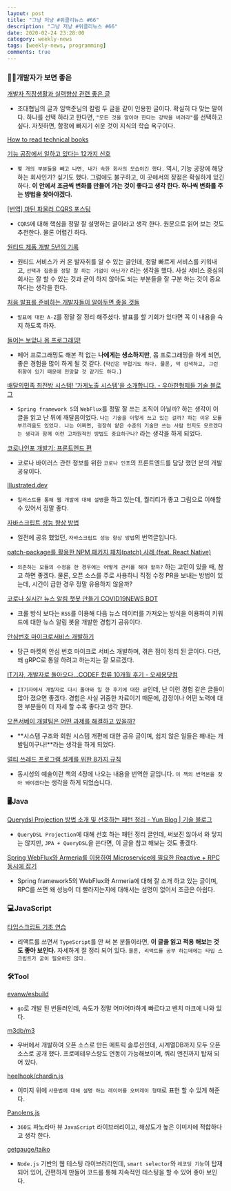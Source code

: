 ```yaml
---
layout: post
title: "그냥 저냥 #위클리뉴스 #66"
description: "그냥 저냥 #위클리뉴스 #66"
date: 2020-02-24 23:28:00
category: weekly-news
tags: [weekly-news, programming]
comments: true
---
```


### 🙏🏻개발자가 보면 좋은

[개발자 직장생활과 실력향상 관련 좋은 글](https://brocess.tistory.com/267)

- 조대협님의 글과 임백준님의 칼럼 두 글을 같이 인용한 글이다. 확실히 다 맞는 말이다. 하나를 선택 하라고 한다면, `"모든 것을 알아야 한다는 강박을 버려라"`를 선택하고 싶다. 자칫하면, 함정에 빠지기 쉬운 것이 지식의 학습 욕구이다.

[How to read technical books](https://medium.com/swlh/how-to-read-technical-books-35e3e02551c0)

[기능 공장에서 일하고 있다는 12가지 신호](https://cojette.github.io/featurefactory/)

- `몇 개의 부분들을 빼고 나면, 내가 속한 회사의 모습이긴 했다.` 역시, 기능 공장에 해당 하는 회사인가? 싶기도 했다. 그럼에도 불구하고, 이 곳에서의 장점은 확실하게 있긴 하다. **이 안에서 조금씩 변화를 만들어 가는 것이 좋다고 생각 한다. 하나씩 변화를 주는 방법을 찾아야겠다.**

[[번역] 마틴 파울러 CQRS 포스팅](https://medium.com/@joohotheman/%EB%B2%88%EC%97%AD-%EB%A7%88%ED%8B%B4-%ED%8C%8C%EC%9A%B8%EB%9F%AC-cqrs-%ED%8F%AC%EC%8A%A4%ED%8C%85-245c63bb1e58)

- `CQRS`에 대해 핵심을 정말 잘 설명하는 글이라고 생각 한다. 원문으로 읽어 보는 것도 추천한다. 물론 어렵긴 하다.

[원티드 제품 개발 5년의 기록](https://medium.com/wantedjobs/%EC%9B%90%ED%8B%B0%EB%93%9C-%EC%A0%9C%ED%92%88-%EA%B0%9C%EB%B0%9C-5%EB%85%84%EC%9D%98-%EA%B8%B0%EB%A1%9D-d353b1231896)

- 원티드 서비스가 커 온 발자취를 알 수 있는 글인데, 정말 빠르게 서비스를 키워내고, `선택과 집중을 정말 잘 하는 기업이 아닌가?` 라는 생각을 했다. 사실 서비스 중심의 회사는 잘 할 수 있는 것과 굳이 하지 않아도 되는 부분들을 잘 구분 하는 것이 중요하다는 생각을 한다.

[처음 발표를 준비하는 개발자들이 알아두면 좋을 것들](https://rinae.dev/posts/things-to-know-when-you-prepare-presentation-first-time)

- `발표에 대한 A-Z`를 정말 잘 정리 해주셨다. 발표를 할 기회가 있다면 꼭 이 내용을 숙지 하도록 하자.

[들어는 보았나 몹 프로그래밍!](https://helloworld.kurly.com/blog/mob-programming/)

- 페어 프로그래밍도 해본 적 없는 **나에게는 생소하지만**, 몹 프로그래밍을 하게 되면, 좋은 경험을 많이 하게 될 것 같다. (`약간은 부럽기도 하다. 물론, 막 검색하고, 그런 취향이 있기 때문에 민망할 것 같기도 하다.`)

[배달의민족 최전방 시스템! '가게노출 시스템'을 소개합니다. - 우아한형제들 기술 블로그](https://woowabros.github.io/experience/2020/02/19/introduce-shop-display.html)

- `Spring framework 5`의 `WebFlux`를 정말 잘 쓰는 조직이 아닐까? 하는 생각이 이 글을 읽고 난 뒤에 깨달음이었다. `나는 기술을 이렇게 쓰고 있는 걸까? 하는 이유 모를 부끄러움도 있었다. 나는 어쩌면, 굉장히 얕은 수준의 기술만 쓰는 사람 인지도 모르겠다는 생각과 함께 이런 고차원적인 방법도 중요하구나?` 라는 생각을 하게 되었다.

[코로나인포 개발기: 프론트엔드 편](https://velog.io/@croco_space/making-coronas-info-frontend)

- 코로나 바이러스 관련 정보를 위한 `코로나 인포`의 프론트엔드를 담당 했던 분의 개발 공유이다.

[Illustrated.dev](https://illustrated.dev/)

- `일러스트를 통해 웹 개발에 대해 설명`을 하고 있는데, 퀄리티가 좋고 그림으로 이해할 수 있어서 정말 좋다.

[자바스크립트 성능 향상 방법](https://junwoo45.github.io/2020-01-29-javascript_performance/?fbclid=IwAR1FEZN572tgnZnYzKShCOEU6cqy9Ql7JQSs4MCt9NChK7nC83yU4XjkYjk)

- 일전에 공유 했었던, `자바스크립트 성능 향상 방법`의 번역글입니다.

[patch-package를 활용한 NPM 패키지 패치(patch) 사례 (feat. React Native)](https://medium.com/naver-place-dev/patch-package%EB%A5%BC-%ED%99%9C%EC%9A%A9%ED%95%9C-npm-%ED%8C%A8%ED%82%A4%EC%A7%80-%ED%8C%A8%EC%B9%98-patch-%EC%82%AC%EB%A1%80-feat-react-native-ee1fc399b7c2)

- `의존하는 모듈의 수정을 한 경우에는 어떻게 관리를 해야 할까?` 하는 고민이 있을 때, 참고 하면 좋겠다. 물론, 오픈 소스를 주로 사용하니 직접 수정 PR을 보내는 방법이 있는데, 시간이 급한 경우 정말 유용하지 않을까?

[코로나 실시간 뉴스 알림 챗봇 만들기 COVID19NEWS BOT](https://miryang.dev/2020/02/21/covid19newsbot/)

- 크롤 방식 보다는 `RSS`를 이용해 다음 뉴스 데이터를 가져오는 방식을 이용하여 키워드에 대한 뉴스 알림 봇을 개발한 경험기 공유이다.

[안심번호 마이크로서비스 개발하기](https://medium.com/daangn/%EC%95%88%EC%8B%AC%EB%B2%88%ED%98%B8-%EB%A7%88%EC%9D%B4%ED%81%AC%EB%A1%9C%EC%84%9C%EB%B9%84%EC%8A%A4-%EA%B0%9C%EB%B0%9C%ED%95%98%EA%B8%B0-fb1a8817b059)

- 당근 마켓의 안심 번호 마이크로 서비스 개발하며, 겪은 점이 정리 된 글이다. 다만, 왜 gRPC로 통일 하려고 하는지는 잘 모르겠다.

[IT기자, 개발자로 돌아오다...CODEF 합류 10개월 후기 - 오세용닷컴](http://ohseyong.com/?p=2265)

- `IT기자에서 개발자로 다시 돌아와 일 한 후기에 대한 글`인데, 난 이런 경험 같은 글들이 많아 졌으면 좋겠다. 경험은 사실 귀중한 자료이기 때문에, 감정이나 어떤 노력에 대한 부분들이 더 자세 할 수록 좋다고 생각 한다.

[오픈서베이 개발팀은 어떤 과제를 해결하고 있을까?](https://brunch.co.kr/@mobiinside/2008)

- **시스템 구조와 회원 시스템 개편에 대한 공유 글이며, 쉽지 않은 일들은 해내는 개발팀이구나!**라는 생각을 하게 되었다.

[멀티 쓰레드 프로그램 설계를 위한 8가지 규칙](https://brunch.co.kr/@chris-song/95)

- 동시성의 예술이란 책의 4장에 나오는 내용을 번역한 글입니다. `이 책의 번역본을 찾아 봐야겠다`는 생각을 하게 되었습니다.

### 🖥Java

[Querydsl Projection 방법 소개 및 선호하는 패턴 정리 - Yun Blog | 기술 블로그](https://cheese10yun.github.io/querydsl-projections/)

- `QueryDSL Projection`에 대해 선호 하는 패턴 정리 글인데, 써보진 않아서 와 닿지는 않지만, `JPA + QueryDSL`을 쓴다면, 이 글을 참고 해보는 것도 좋겠다.

[Spring WebFlux와 Armeria를 이용하여 Microservice에 필요한 Reactive + RPC 동시에 잡기]([https://d2.naver.com/helloworld/6080222](https://d2.naver.com/helloworld/6080222))

- Spring framework5의 WebFlux와 Armeria에 대해 잘 소개 하고 있는 글이며, RPC를 쓰면 왜 성능이 더 빨라지는지에 대해서는 설명이 없어서 조금은 아쉽다.

### 💻JavaScript

[타입스크립트 기초 연습](https://velog.io/@velopert/typescript-basics)

- 리액트를 쓰면서 `TypeScript`를 안 써 본 분들이라면, **이 글을 읽고 적용 해보는 것도 좋아 보인다.** 자세하게 잘 정리 되어 있다. `물론, 리액트를 공부 하는데에는 타입 스크립트가 굳이 필요하진 않다.`

### 🛠Tool

[evanw/esbuild](https://github.com/evanw/esbuild/)

- `go`로 개발 된 번들러인데, 속도가 정말 어마어마하게 빠르다고 벤치 마크에 나와 있다.

[m3db/m3](https://github.com/m3db/m3)

- 우버에서 개발하여 오픈 소스로 만든 메트릭 솔루션인데, 시계열DB까지 모두 오픈 소스로 공개 했다. 프로메테우스랑도 연동이 가능해보이며, 쿼리 엔진까지 탑재 되어 있다.

[heelhook/chardin.js](https://github.com/heelhook/chardin.js)

- 이미지 위에 `사용법에 대해 설명 하는 레이어를 오버레이 형태`로 표현 할 수 있게 해준다.

[Panolens.js](https://pchen66.github.io/Panolens/)

- `360도` 파노라마 뷰 `JavaScript` 라이브러리이고, 해상도가 높은 이미지에 적합하다고 생각 한다.

[getgauge/taiko](https://github.com/getgauge/taiko)

- `Node.js` 기반의 웹 테스팅 라이브러리인데, `smart selector`와 `레코딩 기능`이 탑재 되어 있어, 간편하게 만들어 코드를 통해 지속적인 테스팅을 할 수 있어 좋아 보인다.
